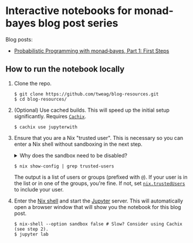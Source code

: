 # Interactive notebooks for monad-bayes blog post series

Blog posts:
- [Probabilistic Programming with monad‑bayes, Part 1:
First Steps](https://www.tweag.io/posts/2019-09-20-monad-bayes-1.html)

## How to run the notebook locally

1. Clone the repo.
   ```console
   $ git clone https://github.com/tweag/blog-resources.git
   $ cd blog-resources/
   ```
2. (Optional) Use cached builds. This will speed up the initial setup
   significantly. Requires [`Cachix`](https://github.com/cachix/cachix).
   ```console
   $ cachix use jupyterwith
   ```
3. Ensure that you are a Nix "trusted user". This is necessary so you can
   enter a Nix shell without sandboxing in the next step.
   <details><summary>Why does the sandbox need to be disabled?</summary>
   <p>
   
   With the sandbox enabled, DNS lookups during NPM package installation
   fail. Note that the sandbox only needs to be disabled for the initial
   `nix-shell` invocation.
   
   </p></details>

   ```console
   $ nix show-config | grep trusted-users
   ```
   The output is a list of users or groups (prefixed with `@`). If your user is
   in the list or in one of the groups, you're fine. If not, set
   [`nix.trustedUsers`](https://nixos.org/nixos/options.html#nix.trustedusers)
   to include your user.
4. Enter the [Nix shell](https://nixos.org/nix/manual/#sec-nix-shell) and start
   the [Jupyter](https://jupyter.org/) server. This will automatically open a
   browser window that will show you the notebook for this blog post.
   ```console
   $ nix-shell --option sandbox false # Slow? Consider using Cachix (see step 2).
   $ jupyter lab
   ```
